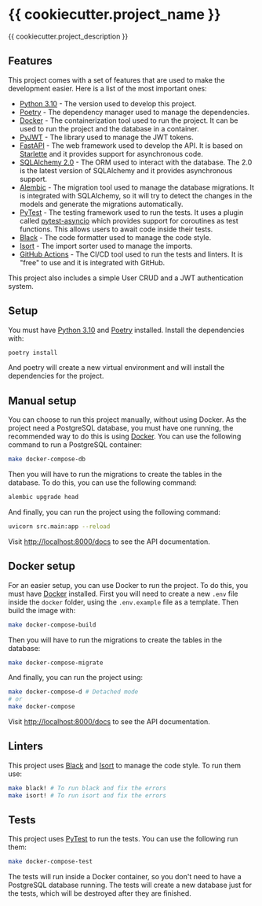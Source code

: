 # {{ cookiecutter.project_name }}
{{ cookiecutter.project_description }}

## Features

This project comes with a set of features that are used to make the development easier. Here is a list of the most important ones:

* [Python 3.10](https://www.python.org/downloads/release/python-3100/) - The version used to develop this project.
* [Poetry](https://python-poetry.org/) - The dependency manager used to manage the dependencies.
* [Docker](https://www.docker.com/) - The containerization tool used to run the project. It can be used to run the project and the database in a container.
* [PyJWT](https://pyjwt.readthedocs.io/en/stable/) - The library used to manage the JWT tokens.
* [FastAPI](https://fastapi.tiangolo.com/) - The web framework used to develop the API. It is based on [Starlette](https://www.starlette.io/) and it provides support for asynchronous code.
* [SQLAlchemy 2.0](https://docs.sqlalchemy.org/en/20/) - The ORM used to interact with the database. The 2.0 is the latest version of SQLAlchemy and it provides asynchronous support.
* [Alembic](https://alembic.sqlalchemy.org/en/latest/) - The migration tool used to manage the database migrations. It is integrated with SQLAlchemy, so it will try to detect the changes in the models and generate the migrations automatically.
* [PyTest](https://docs.pytest.org/en/7.2.x/) - The testing framework used to run the tests. It uses a plugin called [pytest-asyncio](https://github.com/pytest-dev/pytest-asyncio) which provides support for coroutines as test functions. This allows users to await code inside their tests.
* [Black](https://black.readthedocs.io/en/stable/) - The code formatter used to manage the code style.
* [Isort](https://pycqa.github.io/isort/) - The import sorter used to manage the imports.
* [GitHub Actions](https://docs.github.com/en/actions) - The CI/CD tool used to run the tests and linters. It is "free" to use and it is integrated with GitHub.

This project also includes a simple User CRUD and a JWT authentication system.

## Setup

You must have [Python 3.10](https://www.python.org/downloads/release/python-3100/) and [Poetry](https://python-poetry.org/) installed. Install the dependencies with:

```bash
poetry install
```

And poetry will create a new virtual environment and will install the dependencies for the project. 

## Manual setup

You can choose to run this project manually, without using Docker. As the project need a PostgreSQL database, you must have one running, the recommended way to do this is using [Docker](https://www.docker.com/). You can use the following command to run a PostgreSQL container:

```bash
make docker-compose-db
```

Then you will have to run the migrations to create the tables in the database. To do this, you can use the following command:

```bash
alembic upgrade head
```

And finally, you can run the project using the following command:

```bash
uvicorn src.main:app --reload
```

Visit [http://localhost:8000/docs](http://localhost:8000/docs) to see the API documentation.


## Docker setup

For an easier setup, you can use Docker to run the project. To do this, you must have [Docker](https://www.docker.com/) installed. First you will need to create a new `.env` file inside the `docker` folder, using the `.env.example` file as a template. Then build the image with:

```bash
make docker-compose-build
```

Then you will have to run the migrations to create the tables in the database:

```bash
make docker-compose-migrate
```

And finally, you can run the project using:

```bash
make docker-compose-d # Detached mode
# or
make docker-compose
```

Visit [http://localhost:8000/docs](http://localhost:8000/docs) to see the API documentation.

## Linters

This project uses [Black](https://black.readthedocs.io/en/stable/) and [Isort](https://pycqa.github.io/isort/) to manage the code style. To run them use:

```bash
make black! # To run black and fix the errors
make isort! # To run isort and fix the errors
```

## Tests

This project uses [PyTest](https://docs.pytest.org/en/7.2.x/) to run the tests. You can use the following run them:

```bash
make docker-compose-test
```

The tests will run inside a Docker container, so you don't need to have a PostgreSQL database running. The tests will create a new database just for the tests, 
which will be destroyed after they are finished.
